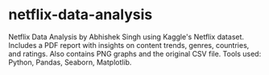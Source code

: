 # netflix-data-analysis
Netflix Data Analysis by Abhishek Singh using Kaggle's Netflix dataset. Includes a PDF report with insights on content trends, genres, countries, and ratings. Also contains PNG graphs and the original CSV file. Tools used: Python, Pandas, Seaborn, Matplotlib.
